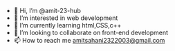 - 👋 Hi, I’m @amit-23-hub
- 👀 I’m interested in web development 
- 🌱 I’m currently learning html,CSS,c++
- 💞️ I’m looking to collaborate on front-end development 
- 📫 How to reach me  amitsahani2322003@gmail.com

<!---
amit-23-hub/amit-23-hub is a ✨ special ✨ repository because its `README.md` (this file) appears on your GitHub profile.
You can click the Preview link to take a look at your changes.
--->
